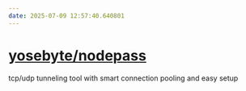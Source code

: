 ```yaml
---
date: 2025-07-09 12:57:40.640801
---
```


# [yosebyte/nodepass](https://github.com/yosebyte/nodepass)

tcp/udp tunneling tool with smart connection pooling and easy setup